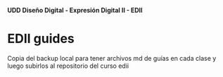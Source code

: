 **UDD Diseño Digital - Expresión Digital II - EDII**
# EDII guides
Copia del backup local para tener archivos md de guías en cada clase y luego subirlos al repositorio del curso edii
